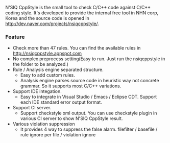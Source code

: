 N'SIQ CppStyle is the small tool to check C/C++ code against C/C++ coding style.
It's developed to provide the internal free tool in NHN corp, Korea and the source code is opened in http://dev.naver.com/projects/nsiqcppstyle/.

### Feature ###
  * Check more than 47 rules. You can find the available rules in http://nsiqcppstyle.appspot.com
  * No complex preprocess setting(Easy to run. Just run the nsiqcppstyle in the folder to be analyzed.)
  * Rule / Analysis engine separated structure.
    * Easy to add custom rules.
    * Analysis engine parses source code in heuristic way not concrete grammar. So it supports most C/C++ variations.
  * Support IDE integation.
    * Easy to integrate in Visual Studio / Emacs / Eclipse CDT. Support each IDE standard error output format.
  * Support CI server.
    * Support checkstyle xml output. You can use checkstyle plugin in various CI server to show N'SIQ CppStyle result.
  * Various violation suppression
    * It provides 4 way to suppress the false alarm. filefilter / basefile / rule ignore per file / violation ignore